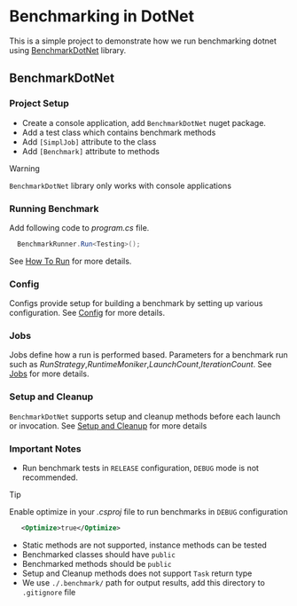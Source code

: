 # Benchmarking in DotNet

This is a simple project to demonstrate how we run benchmarking dotnet using
[BenchmarkDotNet][] library.

## BenchmarkDotNet

### Project Setup

- Create a console application, add `BenchmarkDotNet` nuget package.
- Add a test class which contains benchmark methods
- Add `[SimplJob]` attribute to the class
- Add `[Benchmark]` attribute to methods

> [!WARNING]
>
>`BenchmarkDotNet` library only works with console applications

### Running Benchmark

Add following code to _program.cs_ file.

```csharp
  BenchmarkRunner.Run<Testing>();
```

See [How To Run][] for more details.

### Config

Configs provide setup for building a benchmark by setting up various
configuration. See [Config][] for more details.

### Jobs

Jobs define how a run is performed based. Parameters for a benchmark run
such as _RunStrategy_,_RuntimeMoniker_,_LaunchCount_,_IterationCount_. See
[Jobs][] for more details.

### Setup and Cleanup

`BenchmarkDotNet` supports setup and cleanup methods before each launch or
invocation. See [Setup and Cleanup][] for more details

### Important Notes

- Run benchmark tests in `RELEASE` configuration, `DEBUG` mode is not
  recommended.

> [!TIP]
>
> Enable optimize in your _.csproj_ file to run benchmarks in `DEBUG`
> configuration
> ```xml
>    <Optimize>true</Optimize>
> ```

- Static methods are not supported, instance methods can be tested
- Benchmarked classes should have `public`
- Benchmarked methods should be `public`
- Setup and Cleanup methods does not support `Task` return type
- We use `./.benchmark/` path for output results, add this directory to
  `.gitignore` file

[BenchmarkDotNet]: https://benchmarkdotnet.org/
[How To Run]: https://benchmarkdotnet.org/articles/guides/how-to-run.html
[Config]: https://benchmarkdotnet.org/articles/configs/configs.html
[Jobs]: https://benchmarkdotnet.org/articles/configs/jobs.html
[Setup and Cleanup]: https://benchmarkdotnet.org/articles/features/setup-and-cleanup.html